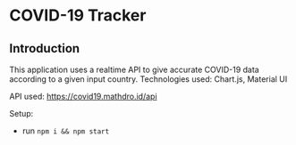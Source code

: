# COVID-19 Tracker


## Introduction
This application uses a realtime API to give accurate COVID-19 data according to a given input country.
Technologies used: Chart.js, Material UI

API used: https://covid19.mathdro.id/api

Setup:
- run ```npm i && npm start```
